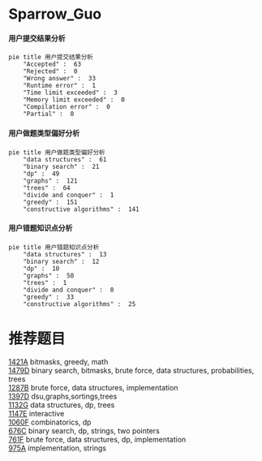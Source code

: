 # Sparrow_Guo

<!-- tabs:start -->



#### **用户提交结果分析**

```mermaid
pie title 用户提交结果分析
    "Accepted" :  63
    "Rejected" :  0
    "Wrong answer" :  33
    "Runtime error" :  1
    "Time limit exceeded" :  3
    "Memory limit exceeded" :  0
    "Compilation error" :  0
    "Partial" :  0
```

#### **用户做题类型偏好分析**

```mermaid
pie title 用户做题类型偏好分析
    "data structures" :  61
    "binary search" :  21
    "dp" :  49
    "graphs" :  121
    "trees" :  64
    "divide and conquer" :  1
    "greedy" :  151
    "constructive algorithms" :  141
```
#### **用户错题知识点分析**

```mermaid
pie title 用户错题知识点分析
    "data structures" :  13
    "binary search" :  12
    "dp" :  10
    "graphs" :  50
    "trees" :  1
    "divide and conquer" :  0
    "greedy" :  33
    "constructive algorithms" :  25
```



<!-- tabs:end -->
# 推荐题目
[1421A](https://codeforces.com/contest/1421/problem/A)		bitmasks,
                        greedy,
                        math		  
[1479D](https://codeforces.com/contest/1479/problem/D)		binary search,
                        bitmasks,
                        brute force,
                        data structures,
                        probabilities,
                        trees		  
[1287B](https://codeforces.com/contest/1287/problem/B)		brute force,
                        data structures,
                        implementation		  
[1397D](https://codeforces.com/contest/1397/problem/D)		dsu,graphs,sortings,trees		  
[1132G](https://codeforces.com/contest/1132/problem/G)		data structures,
                        dp,
                        trees		  
[1147E](https://codeforces.com/contest/1147/problem/E)		interactive		  
[1060F](https://codeforces.com/contest/1060/problem/F)		combinatorics,
                        dp		  
[676C](https://codeforces.com/contest/676/problem/C)		binary search,
                        dp,
                        strings,
                        two pointers		  
[761F](https://codeforces.com/contest/761/problem/F)		brute force,
                        data structures,
                        dp,
                        implementation		  
[975A](https://codeforces.com/contest/975/problem/A)		implementation,
                        strings		  
